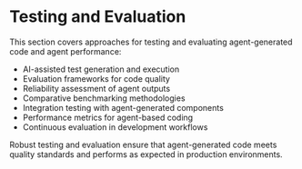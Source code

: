 # Testing and Evaluation

This section covers approaches for testing and evaluating agent-generated code and agent performance:

- AI-assisted test generation and execution
- Evaluation frameworks for code quality
- Reliability assessment of agent outputs
- Comparative benchmarking methodologies
- Integration testing with agent-generated components
- Performance metrics for agent-based coding
- Continuous evaluation in development workflows

Robust testing and evaluation ensure that agent-generated code meets quality standards and performs as expected in production environments.
